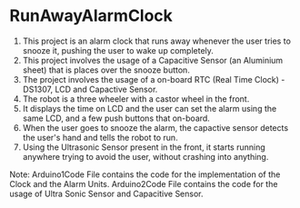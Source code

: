 # RunAwayAlarmClock
1. This project is an alarm clock that runs away whenever the user tries to snooze it, pushing the user to wake up completely.
2. This project involves the usage of a Capacitive Sensor (an Aluminium sheet) that is places over the snooze button.
3. The project involves the usage of a on-board RTC (Real Time Clock) - DS1307, LCD and Capactive Sensor.
4. The robot is a three wheeler with a castor wheel in the front.
5. It displays the time on LCD and the user can set the alarm using the same LCD, and a few push buttons that on-board.
6. When the user goes to snooze the alarm, the capactive sensor detects the user's hand and tells the robot to run.
7. Using the Ultrasonic Sensor present in the front, it starts running anywhere trying to avoid the user, without crashing into anything.

Note:
Arduino1Code File contains the code for the implementation of the Clock and the Alarm Units.
Arduino2Code File contains the code for the usage of Ultra Sonic Sensor and Capacitive Sensor.
